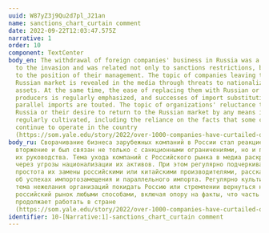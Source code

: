 ```yaml
---
uuid: W87yZ3j9Qu2d7pl_J21an
name: sanctions_chart_curtain comment
date: 2022-09-22T12:03:47.575Z
narrative: 1
order: 10
component: TextCenter
body_en: The withdrawal of foreign companies' business in Russia was a reaction
  to the invasion and was related not only to sanctions restrictions, but also
  to the position of their management. The topic of companies leaving the
  Russian market is revealed in the media through threats to nationalize their
  assets. At the same time, the ease of replacing them with Russian or Chinese
  producers is regularly emphasized, and successes of import substitution and
  parallel imports are touted. The topic of organizations' reluctance to leave
  Russia or their desire to return to the Russian market by any means is
  regularly cultivated, including the reliance on the facts that some companies
  continue to operate in the country
  (https://som.yale.edu/story/2022/over-1000-companies-have-curtailed-operations-russia-some-remain).
body_ru: Сворачивание бизнеса зарубежных компаний в России стал реакцией на
  вторжение и был связан не только с санкционными ограничениями, но и позицией
  их руководства. Тема ухода компаний с Российского рынка в медиа раскрывается
  через угрозы национализации их активов. При этом регулярно подчеркивается
  простота их замены российскими или китайскими производителями, рассказывается
  об успехах импортозамещения и параллельного импорта. Регулярно культивируется
  тема нежелания организаций покидать Россию или стремлении вернуться на
  российский рынок любыми способами, включая опору на факты, что часть компаний
  продолжает работать в стране
  (https://som.yale.edu/story/2022/over-1000-companies-have-curtailed-operations-russia-some-remain).
identifier: 10-[Narrative:1]-sanctions_chart_curtain comment
---
```

